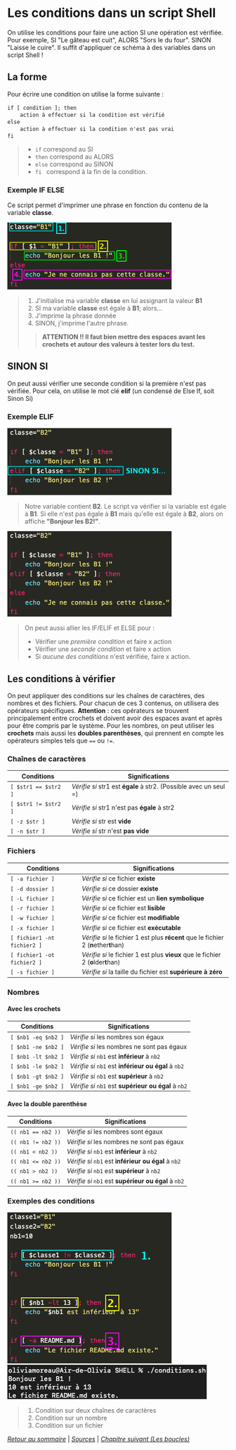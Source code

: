 # Les conditions dans un script Shell

On utilise les conditions pour faire une action SI une opération est vérifiée. Pour exemple, SI "Le gâteau est cuit", ALORS "Sors le du four". SINON "Laisse le cuire". Il suffit d'appliquer ce schéma à des variables dans un script Shell ! 

## La forme

Pour écrire une condition on utilise la forme suivante : 

    if [ condition ]; then
        action à effectuer si la condition est vérifié
    else 
        action à effectuer si la condition n'est pas vrai
    fi

> * ` if ` correspond au SI
> * ` then ` correspond au ALORS
> * ` else ` correspond au SINON
> * ` fi  ` correspond à la fin de la condition.

### Exemple IF ELSE

Ce script permet d'imprimer une phrase en fonction du contenu de la variable **classe**.

![cond1](../img/cond1.png)
> 1. J'initialise ma variable **classe** en lui assignant la valeur **B1**
> 2. SI ma variable **classe** est égale à **B1**; alors...
> 3. J'imprime la phrase donnée
> 4. SINON, j'imprime l'autre phrase.
>> **ATTENTION !! Il faut bien mettre des espaces avant les crochets et autour des valeurs à tester lors du test.**

## SINON SI 

On peut aussi vérifier une seconde condition si la première n'est pas vérifiée. Pour cela, on utilise le mot clé **elif** (un condensé de Else If, soit Sinon Si)

### Exemple ELIF

![cond2](../img/cond2.png)

> Notre variable contient **B2**. Le script va vérifier si la variable est égale à **B1**. Si elle n'est pas égale à **B1** mais qu'elle est égale à **B2**, alors on affiche **"Bonjour les B2!"**.

![cond3](../img/cond3.png)

> On peut aussi allier les IF/ELIF et ELSE pour : 
> * Vérifier une *première condition* et faire x action
> * Vérifier une *seconde condition* et faire x action
> * Si *aucune des conditions* n'est vérifiée, faire x action.

## Les conditions à vérifier

On peut appliquer des conditions sur les chaînes de caractères, des nombres et des fichiers. Pour chacun de ces 3 contenus, on utilisera des opérateurs spécifiques. **Attention** : ces opérateurs se trouvent principalement entre crochets et doivent avoir des espaces avant et après pour être compris par le système. Pour les nombres, on peut utiliser les **crochets** mais aussi les **doubles parenthèses**, qui prennent en compte les opérateurs simples tels que `==` ou `!=`.

### Chaînes de caractères

| Conditions | Significations |
| ----- | ----- |
| ` [ $str1 == $str2 ] ` | *Vérifie si* str1 est **égale** à str2. (Possible avec un seul =) |
| ` [ $str1 != $str2 ] ` | *Vérifie si* str1 n'est pas **égale** à str2 |
| ` [ -z $str ] ` | *Vérifie si* str est **vide** |
| ` [ -n $str ] ` | *Vérifie si* str n'est **pas vide** |

### Fichiers

| Conditions | Significations |
| ----- | ----- |
| ` [ -a fichier ] ` | *Vérifie si* ce fichier **existe** |
| ` [ -d dossier ] ` | *Vérifie si* ce dossier **existe** |
| ` [ -L fichier ] ` | *Vérifie si* ce fichier est un **lien symbolique** |
| ` [ -r fichier ] ` | *Vérifie si* ce fichier est **lisible** |
| ` [ -w fichier ] ` | *Vérifie si* ce fichier est **modifiable** |
| ` [ -x fichier ] ` | *Vérifie si* ce fichier est **exécutable** |
| ` [ fichier1 -nt fichier2 ] ` | *Vérifie si* le fichier 1 est plus **récent** que le fichier 2 (**n**ether**t**han) |
| ` [ fichier1 -ot fichier2 ] ` | *Vérifie si* le fichier 1 est plus **vieux** que le fichier 2 (**o**lder**t**han) |
| ` [ -s fichier ] ` | *Vérifie si* la taille du fichier est **supérieure à zéro** |

### Nombres

#### Avec les crochets

| Conditions | Significations |
| ----- | ----- |
| ` [ $nb1 -eq $nb2 ] ` | *Vérifie si* les nombres son égaux |
| ` [ $nb1 -ne $nb2 ] ` | *Vérifie si* les nombres ne sont pas égaux |
| ` [ $nb1 -lt $nb2 ] ` | *Vérifie si* ` nb1 ` est **inférieur** à ` nb2 `|
| ` [ $nb1 -le $nb2 ] ` | *Vérifie si* ` nb1 ` est **inférieur ou égal** à ` nb2 `|
| ` [ $nb1 -gt $nb2 ] ` | *Vérifie si* ` nb1 ` est **supérieur** à ` nb2 `|
| ` [ $nb1 -ge $nb2 ] ` | *Vérifie si* ` nb1 ` est **supérieur ou égal** à ` nb2 `|

#### Avec la double parenthèse

| Conditions | Significations |
| ----- | ----- |
| ` (( nb1 == nb2 )) ` | *Vérifie si* les nombres sont égaux |
| ` (( nb1 != nb2 )) ` | *Vérifie si* les nombres ne sont pas égaux |
| ` (( nb1 < nb2 )) ` | *Vérifie si* ` nb1 ` est **inférieur** à ` nb2 `|
| ` (( nb1 <= nb2 )) ` | *Vérifie si* ` nb1 ` est **inférieur ou égal** à ` nb2 `|
| ` (( nb1 > nb2 )) ` | *Vérifie si* ` nb1 ` est **supérieur** à ` nb2 `|
| ` (( nb1 >= nb2 )) ` | *Vérifie si* ` nb1 ` est **supérieur ou égal** à ` nb2 `|


### Exemples des conditions

![cond4](../img/cond4.png) ![cond5](../img/cond5.png)

> 1. Condition sur deux chaînes de caractères 
> 2. Condition sur un nombre
> 3. Condition sur un fichier

*[Retour au sommaire](../README.md)* | 
*[Sources](./sources.md)* | *[Chapitre suivant (Les boucles)](./boucles.md)*








